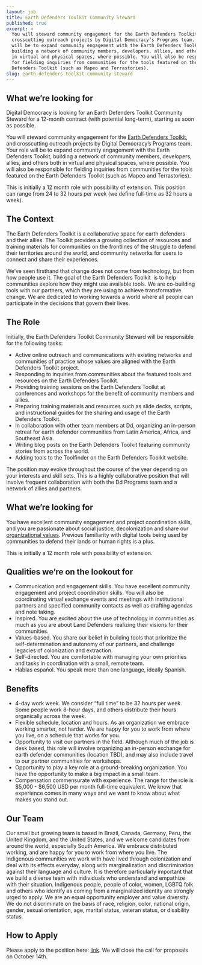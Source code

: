 ```yaml
---
layout: job
title: Earth Defenders Toolkit Community Steward
published: true
excerpt: >
  You will steward community engagement for the Earth Defenders Toolkit, and
  crosscutting outreach projects by Digital Democracy’s Programs team. Your role
  will be to expand community engagement with the Earth Defenders Toolkit,
  building a network of community members, developers, allies, and others both
  in virtual and physical spaces, where possible. You will also be responsible
  for fielding inquiries from communities for the tools featured on the Earth
  Defenders Toolkit (such as Mapeo and Terrastories).
slug: earth-defenders-toolkit-community-steward
---
```

## What we’re looking for

Digital Democracy is looking for an Earth Defenders Toolkit Community Steward for a 12-month contract (with potential long-term), starting as soon as possible. 

You will steward community engagement for the [Earth Defenders Toolkit](http://earthdefenderstoolkit.com/), and crosscutting outreach projects by Digital Democracy’s Programs team. Your role will be to expand community engagement with the Earth Defenders Toolkit, building a network of community members, developers, allies, and others both in virtual and physical spaces, where possible. You will also be responsible for fielding inquiries from communities for the tools featured on the Earth Defenders Toolkit (such as Mapeo and Terrastories).

This is initially a 12 month role with possibility of extension. This position can range from 24 to 32 hours per week (we define full-time as 32 hours a week). 

## The Context

The Earth Defenders Toolkit is a collaborative space for earth defenders and their allies. The Toolkit provides a growing collection of resources and training materials for communities on the frontlines of the struggle to defend their territories around the world, and community networks for users to connect and share their experiences.

We’ve seen firsthand that change does not come from technology, but from how people use it. The goal of the Earth Defenders Toolkit  is to help communities explore how they might use available tools. We are co-building tools with our partners, which they are using to achieve transformative change. We are dedicated to working towards a world where all people can participate in the decisions that govern their lives.

## The Role

Initially, the Earth Defenders Toolkit Community Steward will be responsible for the following tasks:

* Active online outreach and communications with existing networks and communities of practice whose values are aligned with the Earth Defenders Toolkit project.
* Responding to inquiries from communities about the featured tools and resources on the Earth Defenders Toolkit.
* Providing training sessions on the Earth Defenders Toolkit at conferences and workshops for the benefit of community members and allies.
* Preparing training materials and resources such as slide decks, scripts, and instructional guides for the sharing and usage of the Earth Defenders Toolkit.
* In collaboration with other team members at Dd, organizing an in-person retreat for earth defender communities from Latin America, Africa, and Southeast Asia.
* Writing blog posts on the Earth Defenders Toolkit featuring community stories from across the world.
* Adding tools to the Toolfinder on the Earth Defenders Toolkit website.

The position may evolve throughout the course of the year depending on your interests and skill sets. This is a highly collaborative position that will involve frequent collaboration with both the Dd Programs team and a network of allies and partners.

## What we’re looking for

You have excellent community engagement and project coordination skills, and you are passionate about social justice, decolonization and share our [organizational values](https://www.digital-democracy.org/values/). Previous familiarity with digital tools being used by communities to defend their lands or human rights is a plus.

This is initially a 12 month role with possibility of extension. 

## Qualities we’re on the lookout for

* Communication and engagement skills. You have excellent community engagement and project coordination skills. You will also be coordinating virtual exchange events and meetings with institutional partners and specified community contacts as well as drafting agendas and note taking.
* Inspired. You are excited about the use of technology in communities as much as you are about Land Defenders realizing their visions for their communities.
* Values-based. You share our belief in building tools that prioritize the self-determination and autonomy of our partners, and challenge legacies of colonization and extraction.
* Self-directed. You are comfortable with managing your own priorities and tasks in coordination with a small, remote team.
* Hablas español. You speak more than one language, ideally Spanish. 

## Benefits

* 4-day work week. We consider “full time” to be 32 hours per week. Some people work 8-hour days, and others distribute their hours organically across the week. 
* Flexible schedule, location and hours. As an organization we embrace working smarter, not harder. We are happy for you to work from where you live, on a schedule that works for you.
* Opportunity to visit our partners in the field. Although much of the job is desk based, this role will involve organizing an in-person exchange for earth defender communities (location TBD), and may also include travel to our partner communities for workshops.
* Opportunity to play a key role at a ground-breaking organization. You have the opportunity to make a big impact in a small team.
* Compensation commensurate with experience. The range for the role is $5,000 - $6,500 USD per month full-time equivalent. We know that experience comes in many ways and we want to know about what makes you stand out.

## Our Team

Our small but growing team is based in Brazil, Canada, Germany, Peru, the United Kingdom, and the United States, and we welcome candidates from around the world, especially South America. We embrace distributed working, and are happy for you to work from where you live. The Indigenous communities we work with have lived through colonization and deal with its effects everyday, along with marginalization and discrimination against their language and culture. It is therefore particularly important that we build a diverse team with individuals who understand and empathize with their situation. Indigenous people, people of color, women, LGBTQ folk and others who identify as coming from a marginalized identity are strongly urged to apply. We are an equal opportunity employer and value diversity. We do not discriminate on the basis of race, religion, color, national origin, gender, sexual orientation, age, marital status, veteran status, or disability status.

## How to Apply

P﻿lease apply to the position here: [link](https://apply.workable.com/digidem/j/DEEA5468F0/). We will close the call for proposals on October 14th.